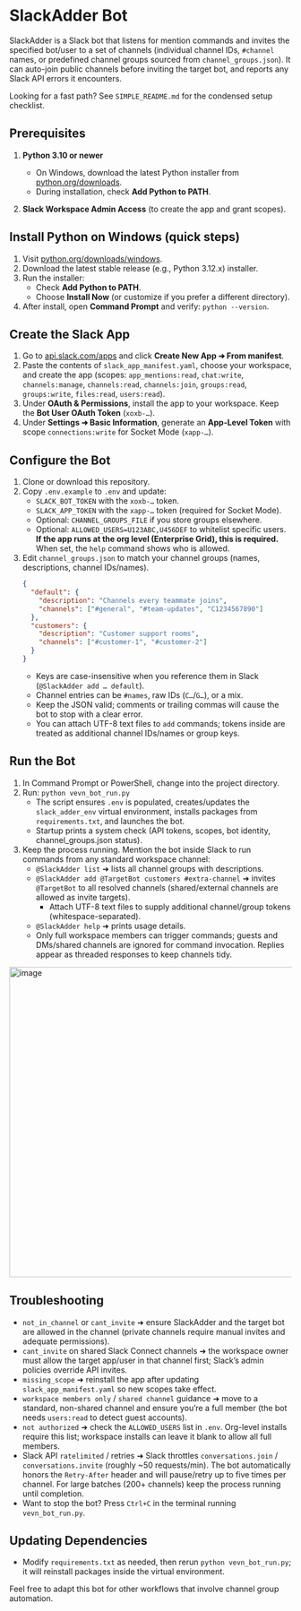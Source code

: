 # SlackAdder Bot

SlackAdder is a Slack bot that listens for mention commands and invites the specified bot/user to a set of channels (individual channel IDs, `#channel` names, or predefined channel groups sourced from `channel_groups.json`). It can auto-join public channels before inviting the target bot, and reports any Slack API errors it encounters.

Looking for a fast path? See `SIMPLE_README.md` for the condensed setup checklist.

## Prerequisites

1. **Python 3.10 or newer**
   - On Windows, download the latest Python installer from [python.org/downloads](https://www.python.org/downloads/windows/).
   - During installation, check **Add Python to PATH**.

2. **Slack Workspace Admin Access** (to create the app and grant scopes).

## Install Python on Windows (quick steps)

1. Visit [python.org/downloads/windows](https://www.python.org/downloads/windows/).
2. Download the latest stable release (e.g., Python 3.12.x) installer.
3. Run the installer:
   - Check **Add Python to PATH**.
   - Choose **Install Now** (or customize if you prefer a different directory).
4. After install, open **Command Prompt** and verify: `python --version`.

## Create the Slack App

1. Go to [api.slack.com/apps](https://api.slack.com/apps) and click **Create New App ➜ From manifest**.
2. Paste the contents of `slack_app_manifest.yaml`, choose your workspace, and create the app (scopes: `app_mentions:read`, `chat:write`, `channels:manage`, `channels:read`, `channels:join`, `groups:read`, `groups:write`, `files:read`, `users:read`).
3. Under **OAuth & Permissions**, install the app to your workspace. Keep the **Bot User OAuth Token** (`xoxb-…`).
4. Under **Settings ➜ Basic Information**, generate an **App-Level Token** with scope `connections:write` for Socket Mode (`xapp-…`).

## Configure the Bot

1. Clone or download this repository.
2. Copy `.env.example` to `.env` and update:
   - `SLACK_BOT_TOKEN` with the `xoxb-…` token.
   - `SLACK_APP_TOKEN` with the `xapp-…` token (required for Socket Mode).
   - Optional: `CHANNEL_GROUPS_FILE` if you store groups elsewhere.
   - Optional: `ALLOWED_USERS=U123ABC,U456DEF` to whitelist specific users. **If the app runs at the org level (Enterprise Grid), this is required.** When set, the `help` command shows who is allowed.
3. Edit `channel_groups.json` to match your channel groups (names, descriptions, channel IDs/names).
   ```json
   {
     "default": {
       "description": "Channels every teammate joins",
       "channels": ["#general", "#team-updates", "C1234567890"]
     },
     "customers": {
       "description": "Customer support rooms",
       "channels": ["#customer-1", "#customer-2"]
     }
   }
   ```
   - Keys are case-insensitive when you reference them in Slack (`@SlackAdder add … default`).
   - Channel entries can be `#names`, raw IDs (`C…`/`G…`), or a mix.
   - Keep the JSON valid; comments or trailing commas will cause the bot to stop with a clear error.
   - You can attach UTF-8 text files to `add` commands; tokens inside are treated as additional channel IDs/names or group keys.

## Run the Bot

1. In Command Prompt or PowerShell, change into the project directory.
2. Run: `python vevn_bot_run.py`
   - The script ensures `.env` is populated, creates/updates the `slack_adder_env` virtual environment, installs packages from `requirements.txt`, and launches the bot.
   - Startup prints a system check (API tokens, scopes, bot identity, channel_groups.json status).
3. Keep the process running. Mention the bot inside Slack to run commands from any standard workspace channel:
   - `@SlackAdder list` ➜ lists all channel groups with descriptions.
   - `@SlackAdder add @TargetBot customers #extra-channel` ➜ invites `@TargetBot` to all resolved channels (shared/external channels are allowed as invite targets).
      - Attach UTF-8 text files to supply additional channel/group tokens (whitespace-separated).
   - `@SlackAdder help` ➜ prints usage details.
   - Only full workspace members can trigger commands; guests and DMs/shared channels are ignored for command invocation. Replies appear as threaded responses to keep channels tidy.

  <img width="551" height="554" alt="image" src="https://github.com/user-attachments/assets/935773f7-ef55-47f7-8498-b4d7354fcc4f" />


## Troubleshooting

- `not_in_channel` or `cant_invite` ➜ ensure SlackAdder and the target bot are allowed in the channel (private channels require manual invites and adequate permissions).
- `cant_invite` on shared Slack Connect channels ➜ the workspace owner must allow the target app/user in that channel first; Slack’s admin policies override API invites.
- `missing_scope` ➜ reinstall the app after updating `slack_app_manifest.yaml` so new scopes take effect.
- `workspace members only` / `shared channel` guidance ➜ move to a standard, non-shared channel and ensure you’re a full member (the bot needs `users:read` to detect guest accounts).
- `not authorized` ➜ check the `ALLOWED_USERS` list in `.env`. Org-level installs require this list; workspace installs can leave it blank to allow all full members.
- Slack API `ratelimited` / retries ➜ Slack throttles `conversations.join` / `conversations.invite` (roughly ~50 requests/min). The bot automatically honors the `Retry-After` header and will pause/retry up to five times per channel. For large batches (200+ channels) keep the process running until completion.
- Want to stop the bot? Press `Ctrl+C` in the terminal running `vevn_bot_run.py`.

## Updating Dependencies

- Modify `requirements.txt` as needed, then rerun `python vevn_bot_run.py`; it will reinstall packages inside the virtual environment.

Feel free to adapt this bot for other workflows that involve channel group automation.
